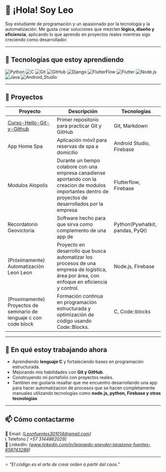 # 👋 ¡Hola! Soy Leo

Soy estudiante de programación y un apasionado por la tecnología y la automatización.
Me gusta crear soluciones que mezclen **lógica, diseño y eficiencia**, aplicando lo que aprendo en proyectos reales mientras sigo creciendo como desarrollador.

---

## 🧠 Tecnologías que estoy aprendiendo
![Python](https://img.shields.io/badge/Python-3670A0?style=for-the-badge&logo=python&logoColor=ffdd54)
![C](https://img.shields.io/badge/C-00599C?style=for-the-badge&logo=c&logoColor=white)
![Git](https://img.shields.io/badge/Git-F05033?style=for-the-badge&logo=git&logoColor=white)
![GitHub](https://img.shields.io/badge/GitHub-000?style=for-the-badge&logo=github&logoColor=white)
![Django](https://img.shields.io/badge/Django-092E20?style=for-the-badge&logo=django&logoColor=white)
![FlutterFlow](https://img.shields.io/badge/FlutterFlow-02569B?style=for-the-badge&logo=flutter&logoColor=white)
![Flutter](https://img.shields.io/badge/Flutter-33CCFF?style=for-the-badge&logo=flutter&logoColor=white)
![Node.js](https://img.shields.io/badge/Node.js-72CB10?style=for-the-badge&logo=Node.js&logoColor=white)
![Java](https://img.shields.io/badge/Java-FF8000?style=for-the-badge&logo=Java&logoColor=white)
![Android_Studio](https://img.shields.io/badge/Android%20Studio-D3D3D3?style=for-the-badge&logo=Android%20Studio&logoColor=green)

---

## 🧰 Proyectos
| Proyecto | Descripción | Tecnologías |
|-----------|--------------|--------------|
| [Curso-Hello-Git-y-Github](https://github.com/MrLeoi0/Curso-Hello-Git-y-Github) | Primer repositorio para practicar Git y GitHub | Git, Markdown |
| App Home Spa | Aplicación móvil para reservas de spa a domicilio | Android Studio, Firebase |
|  Modulos Alopolis | Durante un tiempo colabore con una empresa canadiense aportando con la creacion de modulos importantes dentro de proyectos de desarrollados por la empresa | Flutterflow, Firebase  |
| Recordatorio Geovictoria | Software hecho para que sirva como complemento de una app de  | Python(Pywhatkit, pandas, PyQt) |
| (Próximamente) Automatización Leon Leon  | Proyecto en desarrollo que busca automatizar los procesos de una empresa de logística, área por área, con enfoque en eficiencia y control. | Node.js, Firebase |
| (Proximamente) Proyectos de seminario de lenguaje c con code block | Formación continua en programación estructurada y optimización de código usando Code::Blocks. | C, Code::blocks

---

## 🌱 En qué estoy trabajando ahora
- Aprendiendo **lenguaje C** y fortaleciendo bases en programación estructurada.  
- Mejorando mis habilidades con **Git y GitHub**.  
- Construyendo mi portafolio con proyectos reales.
- Tambien me gustaria resaltar que me encuentro desarrollando una app para hacer automatizacion de procesos que se hacen completamente manuales utilizando tecnologias como **node.js, python, Firebase y otras tecnologias** 

---

## 📫 Cómo contactarme
📧 Email: *[Leonfuentes301014@gmail.com]*  
📞 Telefono *[ +57 3144862029]*  
💬 LinkedIn: *(www.linkedin.com/in/leonardo-sneyder-tarazona-fuentes-658743286)*  

---

⭐️ *“El código es el arte de crear orden a partir del caos.”*  

